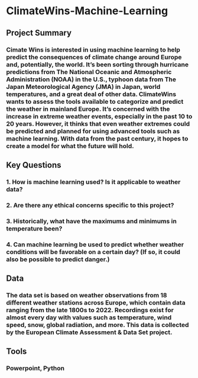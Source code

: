 # ClimateWins-Machine-Learning
## Project Summary
### Cimate Wins is interested in using machine learning to help predict the consequences of climate change around Europe and, potentially, the world. It’s been sorting through hurricane predictions from The National Oceanic and Atmospheric Administration (NOAA) in the U.S., typhoon data from The Japan Meteorological Agency (JMA) in Japan, world temperatures, and a great deal of other data. ClimateWins wants to assess the tools available to categorize and predict the weather in mainland Europe. It’s concerned with the increase in extreme weather events, especially in the past 10 to 20 years. However, it thinks that even weather extremes could be predicted and planned for using advanced tools such as machine learning. With data from the past century, it hopes to create a model for what the future will hold.
## Key Questions
### 1. How is machine learning used? Is it applicable to weather data?
### 2. Are there any ethical concerns specific to this project?
### 3. Historically, what have the maximums and minimums in temperature been?
### 4. Can machine learning be used to predict whether weather conditions will be favorable on a certain day? (If so, it could also be possible to predict danger.)
## Data
### The data set is based on weather observations from 18 different weather stations across Europe, which contain data ranging from the late 1800s to 2022. Recordings exist for almost every day with values such as temperature, wind speed, snow, global radiation, and more. This data is collected by the European Climate Assessment & Data Set project.
## Tools
### Powerpoint, Python

